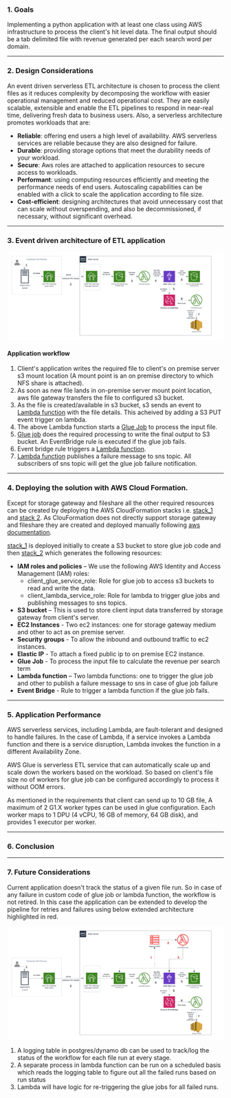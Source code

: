### 1. Goals

Implementing a python application with at least one class using AWS infrastructure to process the client's hit level data. 
The final output should be a tab delimited file with revenue generated per each search word per domain.

---

### 2. Design Considerations 
An event driven serverless ETL architecture is chosen to process the client files as it reduces complexity by decomposing the 
workflow with easier operational management and reduced operational cost. They are easily scalable, extensible and enable 
the ETL pipelines to respond in near-real time, delivering fresh data to business users. Also, a serverless architecture promotes 
workloads that are:

- <b>Reliable</b>: offering end users a high level of availability. AWS serverless services are reliable because they are also designed for failure.
- <b>Durable</b>: providing storage options that meet the durability needs of your workload.
- <b>Secure</b>: Aws roles are attached to application resources to secure access to workloads.
- <b>Performant</b>: using computing resources efficiently and meeting the performance needs of end users. Autoscaling capabilities can be enabled with a click to scale the application according to file size.
- <b>Cost-efficient</b>: designing architectures that avoid unnecessary cost that can scale without overspending, and also be decommissioned, if necessary, without significant overhead.

---

### 3. Event driven architecture of ETL application

![Application architecture](./images/app_architecture.png)

#### Application workflow
1. Client's application writes the required file to client's on premise server s3 mount location (A mount point is an on premise directory to which NFS share is attached).
2. As soon as new file lands in on-premise server mount point location, aws file gateway transfers the file to configured s3 bucket.
3. As the file is created/available in s3 bucket, s3 sends an event to [Lambda function](./lambda_glue_job_trigger.py) with the file details. This acheived 
by adding a S3 PUT event trigger on lambda.
4. The above Lambda function starts a [Glue Job](./search_revenue_glue_job.py) to process the input file.
5. [Glue job](./search_revenue_glue_job.py) does the required processing to write the final output to S3 bucket. An EventBridge rule is executed if the glue job fails. 
6. Event bridge rule triggers a [Lambda function](./lambda_glue_failure_notification.py).
7. [Lambda function](./lambda_glue_failure_notification.py) publishes a failure message to sns topic. All subscribers of sns topic will get the glue job failure notification.

---

### 4. Deploying the solution with AWS Cloud Formation. 
Except for storage gateway and fileshare all the other required resources can be created by deploying the AWS CloudFormation stacks i.e. [stack_1](./cf_app_infra_stack_1.yml) and [stack 2](./cf_app_infra_stack_2.yml).
As ClouFormation does not directly support storage gateway and fileshare they are created and deployed manually following [aws documentation](https://docs.aws.amazon.com/storagegateway/latest/userguide/ec2-gateway-file.html).

[stack_1](./cf_app_infra_stack_1.yml) is deployed initially to create a S3 bucket to store glue job code and then [stack_2](./cf_app_infra_stack_2.yml) which
generates the following resources:

- <b>IAM roles and policies</b> – We use the following AWS Identity and Access Management (IAM) roles:
  - client_glue_service_role: Role for glue job to access s3 buckets to read and write the data.
  - client_lambda_service_role: Role for lambda to trigger glue jobs and publishing messages to sns topics.
- <b>S3 bucket</b> – This is used to store client input data transferred by storage gateway from client's server.
- <b>EC2 Instances</b> - Two ec2 instances: one for storage gateway medium and other to act as on premise server.
- <b>Security groups</b> - To allow the inbound and outbound traffic to ec2 instances.
- <b>Elastic IP</b> - To attach a fixed public ip to on premise EC2 instance.
- <b>Glue Job</b> - To process the input file to calculate the revenue per search term
- <b>Lambda function</b> – Two lambda functions: one to trigger the glue job and other to publish a failure message to sns in case of glue job failure
- <b>Event Bridge</b> - Rule to trigger a lambda function if the glue job fails.

---

### 5. Application Performance

AWS serverless services, including Lambda, are fault-tolerant and designed to handle failures. In the case of Lambda, 
if a service invokes a Lambda function and there is a service disruption, Lambda invokes the function in a different 
Availability Zone.

AWS Glue is serverless ETL service that can automatically scale up and scale down the workers based on the workload.
So based on client's file size no of workers for glue job can be configured accordingly to process it without OOM errors. 

As mentioned in the requirements that client can send up to 10 GB file, A maximum of 2 G1.X worker types can be used in 
glue configuration. Each worker maps to 1 DPU (4 vCPU, 16 GB of memory, 64 GB disk), and provides 1 executor per worker.

---

### 6. Conclusion

---

### 7. Future Considerations

Current application doesn't track the status of a given file run. So in case of any failure in custom code of 
glue job or lambda function, the workflow is not retired. In this case the application can be extended to develop 
the pipeline for retries and failures using below extended architecture highlighted in red. 

![retry architecture](./images/retry_architecture.png)


1) A logging table in postgres/dynamo db can be used to track/log the status of the 
workflow for each file run at every stage. 
2) A separate process in lambda function can be run on a scheduled basis which reads the logging table to figure out all the failed runs based on
run status 
3) Lambda will have logic for re-triggering the glue jobs for all failed runs.
